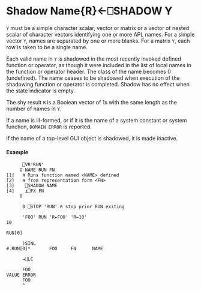




<h1 class="heading"><span class="name">Shadow Name</span><span class="command">{R}←⎕SHADOW Y</span></h1>

`Y` must be a simple character scalar, vector or matrix or a vector of nested scalar  of character vectors identifying one or more APL names.  For a simple vector `Y`, names are separated by one or more blanks.  For a matrix `Y`, each row is taken to be a single name.


Each valid name in `Y` is shadowed in the most recently invoked defined function or operator, as though it were included in the list of local names in the function or operator header.  The class of the name becomes 0 (undefined).  The name ceases to be shadowed when execution of the shadowing function or operator is completed.  Shadow has no effect when the state indicator is empty.



The shy result `R` is a Boolean vector of 1s with the same length as the number of names in `Y`.


If a name is ill-formed, or if it is the name of a system constant or system function, `DOMAIN ERROR` is reported.


If the name of a top-level GUI object is shadowed, it is made inactive.

#### Example
```apl
      ⎕VR'RUN'
     ∇ NAME RUN FN
[1]   ⍝ Runs function named <NAME> defined
[2]   ⍝ from representation form <FN>
[3]    ⎕SHADOW NAME
[4]    ⍎⎕FX FN
     ∇
 
      0 ⎕STOP 'RUN' ⍝ stop prior RUN exiting
 
      'FOO' RUN 'R←FOO' 'R←10'
10
 
RUN[0]
 
      )SINL
#.RUN[0]*       FOO     FN      NAME
 
      →⎕LC
 
      FOO
VALUE ERROR
      FOO
      ^
```


